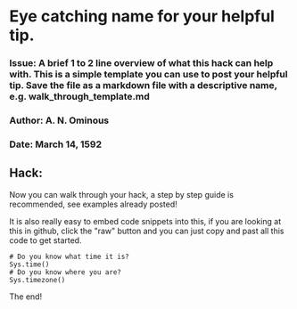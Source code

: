 # Eye catching name for your helpful tip.

### Issue:  A brief 1 to 2 line overview of what this hack can help with. This is a simple template you can use to post your helpful tip. Save the file as a markdown file with a descriptive name, e.g. walk_through_template.md

### Author: A. N. Ominous

### Date: March 14, 1592

## Hack:

Now you can walk through your hack, a step by step guide is recommended, see examples already posted!  

It is also really easy to embed code snippets into this, if you are looking at this in github, click the "raw" button and you can just copy and past all this code to get started.

```{r}
# Do you know what time it is?
Sys.time()
# Do you know where you are?
Sys.timezone()
```

The end!